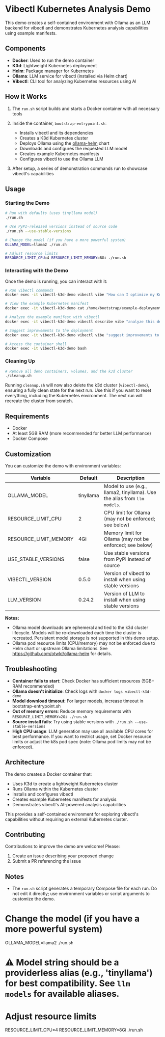 # Vibectl Kubernetes Analysis Demo

This demo creates a self-contained environment with Ollama as an LLM backend for vibectl and demonstrates Kubernetes analysis capabilities using example manifests.

## Components

- **Docker**: Used to run the demo container
- **K3d**: Lightweight Kubernetes deployment
- **Helm**: Package manager for Kubernetes
- **Ollama**: LLM service for vibectl (installed via Helm chart)
- **Vibectl**: CLI tool for analyzing Kubernetes resources using AI

## How it Works

1. The `run.sh` script builds and starts a Docker container with all necessary tools
2. Inside the container, `bootstrap-entrypoint.sh`:
   - Installs vibectl and its dependencies
   - Creates a K3d Kubernetes cluster
   - Deploys Ollama using the [ollama-helm](https://github.com/otwld/ollama-helm) chart
   - Downloads and configures the requested LLM model
   - Creates example Kubernetes manifests
   - Configures vibectl to use the Ollama LLM

3. After setup, a series of demonstration commands run to showcase vibectl's capabilities

## Usage

### Starting the Demo

```bash
# Run with defaults (uses tinyllama model)
./run.sh

# Use PyPI-released versions instead of source code
./run.sh --use-stable-versions

# Change the model (if you have a more powerful system)
OLLAMA_MODEL=llama2 ./run.sh

# Adjust resource limits
RESOURCE_LIMIT_CPU=4 RESOURCE_LIMIT_MEMORY=8Gi ./run.sh
```

### Interacting with the Demo

Once the demo is running, you can interact with it:

```bash
# Run vibectl commands
docker exec -it vibectl-k3d-demo vibectl vibe "How can I optimize my Kubernetes deployments?"

# View the example Kubernetes manifest
docker exec -it vibectl-k3d-demo cat /home/bootstrap/example-deployment.yaml

# Analyze the example manifest with vibectl
docker exec -it vibectl-k3d-demo vibectl describe vibe "analyze this deployment" -f /home/bootstrap/example-deployment.yaml

# Suggest improvements to the deployment
docker exec -it vibectl-k3d-demo vibectl vibe "suggest improvements to this deployment" -f /home/bootstrap/example-deployment.yaml

# Access the container shell
docker exec -it vibectl-k3d-demo bash
```

### Cleaning Up

```bash
# Remove all demo containers, volumes, and the k3d cluster
./cleanup.sh
```

Running `cleanup.sh` will now also delete the k3d cluster (`vibectl-demo`), ensuring a fully clean state for the next run. Use this if you want to reset everything, including the Kubernetes environment. The next run will recreate the cluster from scratch.

## Requirements

- Docker
- At least 5GB RAM (more recommended for better LLM performance)
- Docker Compose

## Customization

You can customize the demo with environment variables:

| Variable | Default | Description |
|----------|---------|-------------|
| OLLAMA_MODEL | tinyllama | Model to use (e.g., llama2, tinyllama). Use the alias from `llm models`. |
| RESOURCE_LIMIT_CPU | 2 | CPU limit for Ollama (may not be enforced; see below) |
| RESOURCE_LIMIT_MEMORY | 4Gi | Memory limit for Ollama (may not be enforced; see below) |
| USE_STABLE_VERSIONS | false | Use stable versions from PyPI instead of source |
| VIBECTL_VERSION | 0.5.0 | Version of vibectl to install when using stable versions |
| LLM_VERSION | 0.24.2 | Version of LLM to install when using stable versions |

**Notes:**
- Ollama model downloads are ephemeral and tied to the k3d cluster lifecycle. Models will be re-downloaded each time the cluster is recreated. Persistent model storage is not supported in this demo setup.
- Ollama pod resource limits (CPU/memory) may not be enforced due to Helm chart or upstream Ollama limitations. See https://github.com/otwld/ollama-helm for details.

## Troubleshooting

- **Container fails to start**: Check Docker has sufficient resources (5GB+ RAM recommended)
- **Ollama doesn't initialize**: Check logs with `docker logs vibectl-k3d-demo`
- **Model download timeout**: For larger models, increase timeout in bootstrap-entrypoint.sh
- **Out of memory errors**: Reduce memory requirements with `RESOURCE_LIMIT_MEMORY=2Gi ./run.sh`
- **Source install fails**: Try using stable versions with `./run.sh --use-stable-versions`
- **High CPU usage**: LLM generation may use all available CPU cores for best performance. If you want to restrict usage, set Docker resource limits or adjust the k8s pod spec (note: Ollama pod limits may not be enforced).

## Architecture

The demo creates a Docker container that:
- Uses K3d to create a lightweight Kubernetes cluster
- Runs Ollama within the Kubernetes cluster
- Installs and configures vibectl
- Creates example Kubernetes manifests for analysis
- Demonstrates vibectl's AI-powered analysis capabilities

This provides a self-contained environment for exploring vibectl's capabilities without requiring an external Kubernetes cluster.

## Contributing

Contributions to improve the demo are welcome! Please:

1. Create an issue describing your proposed change
2. Submit a PR referencing the issue

## Notes

- The `run.sh` script generates a temporary Compose file for each run. Do not edit it directly; use environment variables or script arguments to customize the demo.

# Change the model (if you have a more powerful system)
OLLAMA_MODEL=llama2 ./run.sh

# ⚠️ Model string should be a providerless alias (e.g., 'tinyllama') for best compatibility. See `llm models` for available aliases.

# Adjust resource limits
RESOURCE_LIMIT_CPU=4 RESOURCE_LIMIT_MEMORY=8Gi ./run.sh
